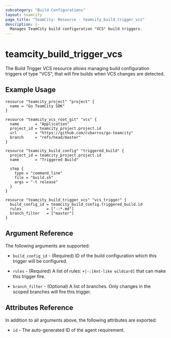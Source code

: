 ```yaml
---
subcategory: "Build Configurations"
layout: teamcity
page_title: "TeamCity: Resource - teamcity_build_trigger_vcs"
description: |-
  Manages TeamCity build configuration "VCS" build triggers.
---
```


# teamcity_build_trigger_vcs

The Build Trigger VCS resource allows managing build configuration triggers of type "VCS", that will fire builds when VCS changes are detected.

## Example Usage

```hcl
resource "teamcity_project" "project" {
  name = "Go TeamCity SDK"
}

resource "teamcity_vcs_root_git" "vcs" {
  name       = "Application"
  project_id = teamcity_project.project.id
  url        = "https://github.com/cvbarros/go-teamcity"
  branch     = "refs/head/master"
}

resource "teamcity_build_config" "triggered_build" {
  project_id = teamcity_project.project.id
  name       = "Triggered Build"

  step {
    type = "command_line"
    file = "build.sh"
    args = "-t release"
  }
}

resource "teamcity_build_trigger_vcs" "vcs_trigger" {
  build_config_id = teamcity_build_config.triggered_build.id
  rules           = ["-:*.md"]
  branch_filter   = ["master"]
}
```

## Argument Reference

The following arguments are supported:

* `build_config_id` - (Required) ID of the build configuration which this trigger will be configured.

* `rules` - (Required) A list of rules: `+|-:[Ant-like wildcard]` that can make this trigger fire.

* `branch_filter` - (Optional) A list of branches. Only changes in the scoped branches will fire this trigger.

## Attributes Reference
In addition to all arguments above, the following attributes are exported:

* `id` - The auto-generated ID of the agent requirement.
